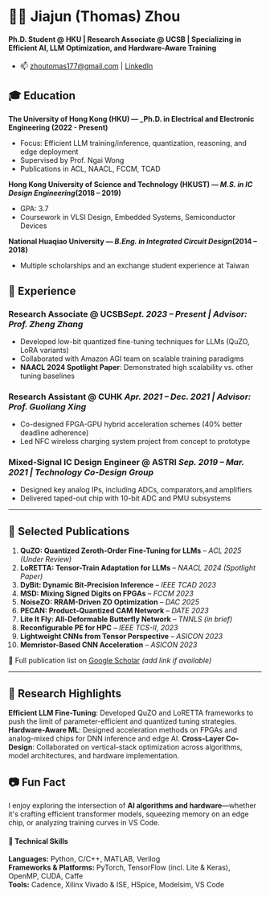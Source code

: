 # 👨‍💻 Jiajun (Thomas) Zhou

#### Ph.D. Student @ HKU | Research Associate @ UCSB | Specializing in Efficient AI, LLM Optimization, and Hardware-Aware Training
- 📫 zhoutomas177@gmail.com | [LinkedIn](https://linkedin.com/in/jiajun-thomas-c-38a22bb2)




## 🎓 Education

**The University of Hong Kong (HKU) — _Ph.D. in Electrical and Electronic Engineering (2022 - Present)**
- Focus: Efficient LLM training/inference, quantization, reasoning, and edge deployment  
- Supervised by Prof. Ngai Wong  
- Publications in ACL, NAACL, FCCM, TCAD

**Hong Kong University of Science and Technology (HKUST) — _M.S. in IC Design Engineering_(2018 – 2019)**  
- GPA: 3.7  
- Coursework in VLSI Design, Embedded Systems, Semiconductor Devices

**National Huaqiao University — _B.Eng. in Integrated Circuit Design_(2014 – 2018)**  
- Multiple scholarships and an exchange student experience at Taiwan


## 💼 Experience

### **Research Associate @ UCSB**_Sept. 2023 – Present | Advisor: Prof. Zheng Zhang_  
- Developed low-bit quantized fine-tuning techniques for LLMs (QuZO, LoRA variants)  
- Collaborated with Amazon AGI team on scalable training paradigms  
- **NAACL 2024 Spotlight Paper**: Demonstrated high scalability vs. other tuning baselines  

### **Research Assistant @ CUHK** _Apr. 2021 – Dec. 2021 | Advisor: Prof. Guoliang Xing_  
- Co-designed FPGA-GPU hybrid acceleration schemes (40% better deadline adherence)  
- Led NFC wireless charging system project from concept to prototype  

### **Mixed-Signal IC Design Engineer @ ASTRI** _Sep. 2019 – Mar. 2021 | Technology Co-Design Group_  
- Designed key analog IPs, including ADCs, comparators,and  amplifiers  
- Delivered taped-out chip with 10-bit ADC and PMU subsystems

---

## 🧠 Selected Publications

1. **QuZO: Quantized Zeroth-Order Fine-Tuning for LLMs** – _ACL 2025 (Under Review)_  
2. **LoRETTA: Tensor-Train Adaptation for LLMs** – _NAACL 2024 (Spotlight Paper)_  
3. **DyBit: Dynamic Bit-Precision Inference** – _IEEE TCAD 2023_  
4. **MSD: Mixing Signed Digits on FPGAs** – _FCCM 2023_  
5. **NoiseZO: RRAM-Driven ZO Optimization** – _DAC 2025_  
6. **PECAN: Product-Quantized CAM Network** – _DATE 2023_  
7. **Lite It Fly: All-Deformable Butterfly Network** – _TNNLS (in brief)_  
8. **Reconfigurable PE for HPC** – _IEEE TCS-II, 2023_  
9. **Lightweight CNNs from Tensor Perspective** – _ASICON 2023_  
10. **Memristor-Based CNN Acceleration** – _ASICON 2023_

📝 Full publication list on [Google Scholar](#) _(add link if available)_

---

## 🚀 Research Highlights
**Efficient LLM Fine-Tuning**: 
Developed QuZO and LoRETTA frameworks to push the limit of parameter-efficient and quantized tuning strategies.
**Hardware-Aware ML**: 
Designed acceleration methods on FPGAs and analog-mixed chips for DNN inference and edge AI.
**Cross-Layer Co-Design**: 
Collaborated on vertical-stack optimization across algorithms, model architectures, and hardware implementation.


## 📷 Fun Fact

I enjoy exploring the intersection of **AI algorithms and hardware**—whether it's crafting efficient transformer models, squeezing memory on an edge chip, or analyzing training curves in VS Code.

#### 🔧 Technical Skills
**Languages:** Python, C/C++, MATLAB, Verilog  
**Frameworks & Platforms:** PyTorch, TensorFlow (incl. Lite & Keras), OpenMP, CUDA, Caffe  
**Tools:** Cadence, Xilinx Vivado & ISE, HSpice, Modelsim, VS Code  
